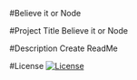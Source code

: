 
  #Believe it or Node

  #Project Title
  Believe it or Node

  #Description
  Create ReadMe

  #License
  [![License](https://img.shields.io/badge/License-Boost%201.0-lightblue.svg)](https://www.boost.org/LICENSE_1_0.txt)
